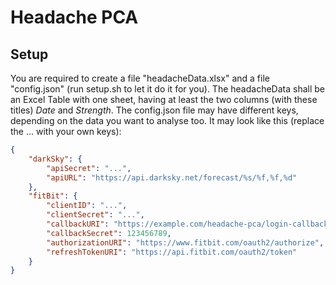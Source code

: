 # Headache PCA

## Setup

You are required to create a file "headacheData.xlsx" and a file "config.json" 
(run setup.sh to let it do it for you).
The headacheData shall be an Excel Table with one sheet, having at least the 
two columns (with these titles) *Date* and *Strength*.
The config.json file may have different keys, depending on the data you want to analyse too.
It may look like this (replace the ... with your own keys):

```json
{
    "darkSky": {
        "apiSecret": "...",
        "apiURL": "https://api.darksky.net/forecast/%s/%f,%f,%d"
    },
    "fitBit": {
        "clientID": "...",
        "clientSecret": "...",
        "callbackURI": "https://example.com/headache-pca/login-callback",
        "callbackSecret": 123456789,
        "authorizationURI": "https://www.fitbit.com/oauth2/authorize",
        "refreshTokenURI": "https://api.fitbit.com/oauth2/token"
    }
}
```

